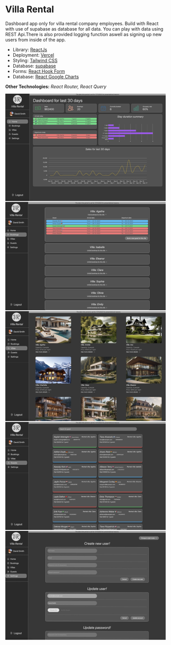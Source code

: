 # Villa Rental

Dashboard app only for villa rental company employees. Build with React with use of supabase as database for all data. You can play with data using REST Api.There is also provided logging function aswell as signing up new users from inside of the app.

- Library: [ReactJs](https://react.dev/)
- Deployment: [Vercel](https://vercel.com/)
- Styling: [Tailwind CSS](https://tailwindcss.com/)
- Database: [supabase](https://supabase.com//)
- Forms: [ React Hook Form](https://react-hook-form.com/)
- Database: [React Google Charts](https://www.react-google-charts.com/)

**Other Technologies:** _React Router, React Query_

![Alt text](/public/VillaRentalSS.jpeg?raw=true)
![Alt text](/public/villaSS-1.jpeg?raw=true)
![Alt text](/public/villaSS-2.jpeg?raw=true)
![Alt text](/public/villaSS-3.jpeg?raw=true)
![Alt text](/public/villaSS-4.jpeg?raw=true)
